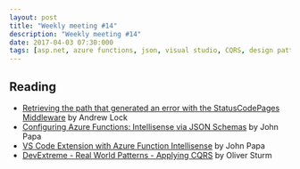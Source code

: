 ```yaml
---
layout: post
title: "Weekly meeting #14"
description: "Weekly meeting #14"
date: 2017-04-03 07:30:000
tags: [asp.net, azure functions, json, visual studio, CQRS, design pattern]
--- 
```

 
## Reading
 
* [Retrieving the path that generated an error with the StatusCodePages Middleware](https://andrewlock.net/retrieving-the-path-that-generated-an-error-with-the-statuscodepages-middleware/) by Andrew Lock
* [Configuring Azure Functions: Intellisense via JSON Schemas](https://johnpapa.net/configuring-azure-functions-intellisense-via-json-schemas/) by John Papa
* [VS Code Extension with Azure Function Intellisense](https://johnpapa.net/vs-code-extension-with-azure-function-intellisense/) by John Papa
* [DevExtreme - Real World Patterns - Applying CQRS](https://community.devexpress.com/blogs/oliver/archive/2017/03/30/devextreme-real-world-patterns-applying-cqrs.aspx) by Oliver Sturm